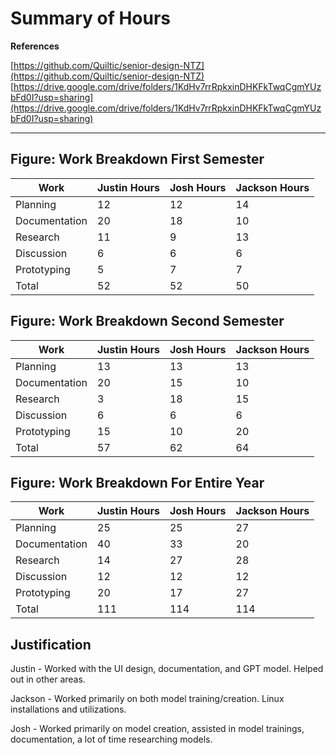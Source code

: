 # Summary of Hours

**References**

[https://github.com/Quiltic/senior-design-NTZ](https://github.com/Quiltic/senior-design-NTZ)
[https://drive.google.com/drive/folders/1KdHv7rrRpkxinDHKFkTwqCgmYUzbFd0I?usp=sharing](https://drive.google.com/drive/folders/1KdHv7rrRpkxinDHKFkTwqCgmYUzbFd0I?usp=sharing)


****
## **Figure: Work Breakdown First Semester**

| Work          | Justin Hours | Josh Hours | Jackson Hours  |
| ------------- | ------------ | ---------- |--------------- |
| Planning      | 12           | 12         |14              |
| Documentation | 20           | 18         |10              |
| Research      | 11           | 9          |13              |
| Discussion    | 6            | 6          | 6              |
| Prototyping   | 5            | 7          | 7              |
| Total         | 52           | 52         |50              |

## **Figure: Work Breakdown Second Semester**

| Work          | Justin Hours | Josh Hours | Jackson Hours  |
| ------------- | ------------ | ---------- |--------------- |
| Planning      | 13           | 13         |13              |
| Documentation | 20           | 15         |10              |
| Research      | 3            | 18         |15              |
| Discussion    | 6            | 6          | 6              |
| Prototyping   | 15           | 10         | 20             |
| Total         | 57           | 62         |64              |

## **Figure: Work Breakdown For Entire Year**

| Work          | Justin Hours | Josh Hours | Jackson Hours  |
| ------------- | ------------ | ---------- |--------------- |
| Planning      | 25           | 25         | 27             |
| Documentation | 40           | 33         | 20             |
| Research      | 14           | 27         | 28             |
| Discussion    | 12           | 12         | 12             |
| Prototyping   | 20           | 17         | 27             |
| Total         | 111          | 114        | 114            |

## **Justification**

Justin - Worked with the UI design, documentation, and GPT model. Helped out in other areas.


Jackson - Worked primarily on both model training/creation. Linux installations and utilizations. 


Josh - Worked primarily on model creation, assisted in model trainings, documentation, a lot of time researching models. 

